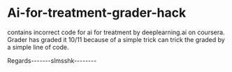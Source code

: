 # Ai-for-treatment-grader-hack

contains incorrect code for ai for treatment by deeplearning.ai on coursera.
Grader has graded it 10/11 because of a simple trick can trick the graded by a simple line of code.

Regards-------slmsshk--------
